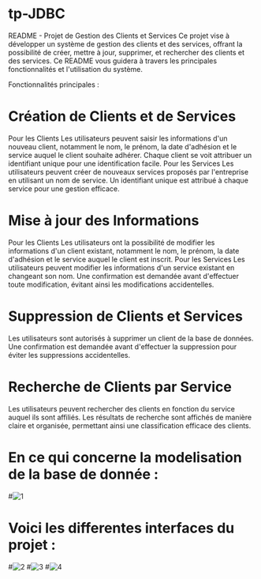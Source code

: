 # tp-JDBC
README - Projet de Gestion des Clients et Services
Ce projet vise à développer un système de gestion des clients et des services, offrant la possibilité de créer, mettre à jour, supprimer, et rechercher des clients et des services. Ce README vous guidera à travers les principales fonctionnalités et l'utilisation du système.

Fonctionnalités principales :

# Création de Clients et de Services
Pour les Clients
Les utilisateurs peuvent saisir les informations d'un nouveau client, notamment le nom, le prénom, la date d'adhésion et le service auquel le client souhaite adhérer.
Chaque client se voit attribuer un identifiant unique pour une identification facile.
Pour les Services
Les utilisateurs peuvent créer de nouveaux services proposés par l'entreprise en utilisant un nom de service.
Un identifiant unique est attribué à chaque service pour une gestion efficace.

# Mise à jour des Informations
Pour les Clients
Les utilisateurs ont la possibilité de modifier les informations d'un client existant, notamment le nom, le prénom, la date d'adhésion et le service auquel le client est inscrit.
Pour les Services
Les utilisateurs peuvent modifier les informations d'un service existant en changeant son nom.
Une confirmation est demandée avant d'effectuer toute modification, évitant ainsi les modifications accidentelles.

# Suppression de Clients et Services
Les utilisateurs sont autorisés à supprimer un client de la base de données.
Une confirmation est demandée avant d'effectuer la suppression pour éviter les suppressions accidentelles.

# Recherche de Clients par Service
Les utilisateurs peuvent rechercher des clients en fonction du service auquel ils sont affiliés.
Les résultats de recherche sont affichés de manière claire et organisée, permettant ainsi une classification efficace des clients.

# En ce qui concerne la modelisation de la base de donnée :
#![1](https://github.com/ghita-baghdad/tp-Hibernate/assets/147449053/fbf0b572-ab57-49ba-a4a2-7a67aaeb06ed)

# Voici les differentes interfaces du projet :
#![2](https://github.com/ghita-baghdad/tp-Hibernate/assets/147449053/8f6965b7-913d-461c-91cf-e4e5743aed29)
#![3](https://github.com/ghita-baghdad/tp-Hibernate/assets/147449053/7ab56866-242c-4ceb-88d3-0ebba23619f3)
#![4](https://github.com/ghita-baghdad/tp-Hibernate/assets/147449053/80efb824-9e8d-46a5-9a87-399ce726278e)
